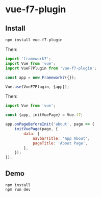 # vue-f7-plugin
## Install
```
npm install vue-f7-plugin
```
Then:
```js
import 'framework7';
import Vue from 'vue';
import VueF7Plugin from 'vue-f7-plugin';

const app = new Framework7({});

Vue.use(VueF7Plugin, {app});
```
Then:
```js
import Vue from 'vue';

const {app, initVuePage} = Vue.f7;

app.onPageBeforeInit('about', page => {
	initVuePage(page, {
		data: {
			navbarTitle: 'App About',
			pageTitle: 'About Page',
		},
	});
});
```
## Demo
```
npm install
npm run dev
```
